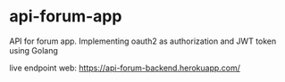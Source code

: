 # api-forum-app

API for forum app. Implementing oauth2 as authorization and JWT token using Golang 

live endpoint web: https://api-forum-backend.herokuapp.com/
